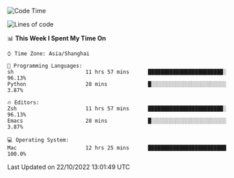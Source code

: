 <!--START_SECTION:waka-->
![Code Time](http://img.shields.io/badge/Code%20Time-928%20hrs%2045%20mins-blue)

![Lines of code](https://img.shields.io/badge/From%20Hello%20World%20I%27ve%20Written-23%20Thousand%20lines%20of%20code-blue)

📊 **This Week I Spent My Time On** 

```text
⌚︎ Time Zone: Asia/Shanghai

💬 Programming Languages: 
sh                       11 hrs 57 mins      ████████████████████████░   96.13% 
Python                   28 mins             █░░░░░░░░░░░░░░░░░░░░░░░░   3.87%

🔥 Editors: 
Zsh                      11 hrs 57 mins      ████████████████████████░   96.13% 
Emacs                    28 mins             █░░░░░░░░░░░░░░░░░░░░░░░░   3.87%

💻 Operating System: 
Mac                      12 hrs 25 mins      █████████████████████████   100.0%

```


 Last Updated on 22/10/2022 13:01:49 UTC
<!--END_SECTION:waka-->
